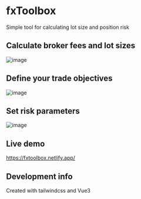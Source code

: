 # fxToolbox
Simple tool for calculating lot size and position risk

## Calculate broker fees and lot sizes
![image](https://user-images.githubusercontent.com/40380125/187013360-479455b7-f375-4a3f-a892-9e3df7fee44d.png)

## Define your trade objectives
![image](https://user-images.githubusercontent.com/40380125/187013419-7c679aab-78af-456c-90a1-aec143e4e073.png)

## Set risk parameters
![image](https://user-images.githubusercontent.com/40380125/187013429-d3f0dbf2-b13b-4d46-bff4-bf0e4fbc6c6d.png)

## Live demo
https://fxtoolbox.netlify.app/

## Development info
Created with tailwindcss and Vue3
